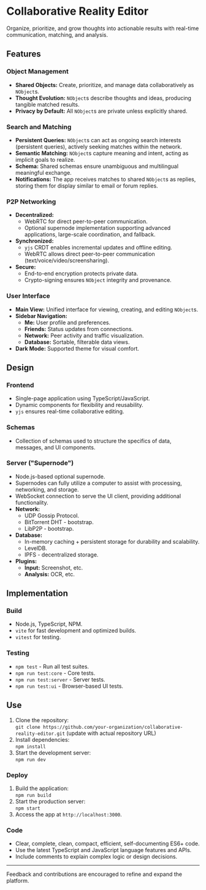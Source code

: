 # Collaborative Reality Editor

Organize, prioritize, and grow thoughts into actionable results with real-time communication, matching, and analysis.

## Features

### Object Management

- **Shared Objects:** Create, prioritize, and manage data collaboratively as `NObject`s.
- **Thought Evolution:** `NObject`s describe thoughts and ideas, producing tangible matched results.
- **Privacy by Default:** All `NObject`s are private unless explicitly shared.

### Search and Matching

- **Persistent Queries:** `NObject`s can act as ongoing search interests (persistent queries), actively seeking matches within the network.
- **Semantic Matching:** `NObject`s capture meaning and intent, acting as implicit goals to realize.
- **Schema:** Shared schemas ensure unambiguous and multilingual meaningful exchange.
- **Notifications:** The app receives matches to shared `NObject`s as replies, storing them for display similar to email or forum replies.

### P2P Networking

- **Decentralized:**
    - WebRTC for direct peer-to-peer communication.
    - Optional supernode implementation supporting advanced applications, large-scale coordination, and fallback.
- **Synchronized:**
    - `yjs` CRDT enables incremental updates and offline editing.
    - WebRTC allows direct peer-to-peer communication (text/voice/video/screensharing).
- **Secure:**
    - End-to-end encryption protects private data.
    - Crypto-signing ensures `NObject` integrity and provenance.

### User Interface

- **Main View:** Unified interface for viewing, creating, and editing `NObject`s.
- **Sidebar Navigation:**
    - **Me:** User profile and preferences.
    - **Friends:** Status updates from connections.
    - **Network:** Peer activity and traffic visualization.
    - **Database:** Sortable, filterable data views.
- **Dark Mode:** Supported theme for visual comfort.

## Design

### Frontend

- Single-page application using TypeScript/JavaScript.
- Dynamic components for flexibility and reusability.
- `yjs` ensures real-time collaborative editing.

### Schemas

- Collection of schemas used to structure the specifics of data, messages, and UI components.

### Server ("Supernode")

- Node.js-based optional supernode.
- Supernodes can fully utilize a computer to assist with processing, networking, and storage.
- WebSocket connection to serve the UI client, providing additional functionality.
- **Network:**
    - UDP Gossip Protocol.
    - BitTorrent DHT - bootstrap.
    - LibP2P - bootstrap.
- **Database:**
    - In-memory caching + persistent storage for durability and scalability.
    - LevelDB.
    - IPFS - decentralized storage.
- **Plugins:**
    - **Input:** Screenshot, etc.
    - **Analysis:** OCR, etc.

## Implementation

### Build

- Node.js, TypeScript, NPM.
- `vite` for fast development and optimized builds.
- `vitest` for testing.

### Testing

- `npm test` - Run all test suites.
- `npm run test:core` - Core tests.
- `npm run test:server` - Server tests.
- `npm run test:ui` - Browser-based UI tests.

## Use

1. Clone the repository:  
   `git clone https://github.com/your-organization/collaborative-reality-editor.git` (update with actual repository URL)
2. Install dependencies:  
   `npm install`
3. Start the development server:  
   `npm run dev`

### Deploy

1. Build the application:  
   `npm run build`
2. Start the production server:  
   `npm start`
3. Access the app at `http://localhost:3000`.

### Code

- Clear, complete, clean, compact, efficient, self-documenting ES6+ code.
- Use the latest TypeScript and JavaScript language features and APIs.
- Include comments to explain complex logic or design decisions.

---

Feedback and contributions are encouraged to refine and expand the platform.

